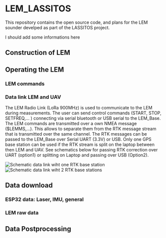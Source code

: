 # LEM_LASSITOS
This repository contains the open source code, and plans for the LEM sounder develped as part of the LASSITOS project.


I should add some informations here

## Construction of LEM


## Operating the LEM 
### LEM commands


### Data link LEM and UAV
The LEM Radio Link (LoRa 900MHz) is used to communicate to the LEM during measurements.  The user can send control commands (START, STOP, SETFREQ,... ) connecting via serial bluetooth or USB serial to the LEM_Base.  The LEM commands are transmitted over a own NMEA message ($LEMMS,...). This allows to separate them from the RTK message stream that is transmitted over the same channel.
The RTK messages can be passed to the LEM_Base over Serial UART (3.3V) or USB. Only one GPS base station can be used if the RTK stream is split on the laptop between then LEM and UAV.  See schematics below for passing RTK correction over UART (option1) or splitting on Laptop and passing over USB (Option2).

![Schematic data link wiht one RTK base station](images/DataLink1.svg)
![Schematic data link wiht 2 RTK base stations](images/DataLink2.svg)

## Data download

###	ESP32 data: Laser, IMU, general

###	LEM raw data

##	Data Postprocessing
